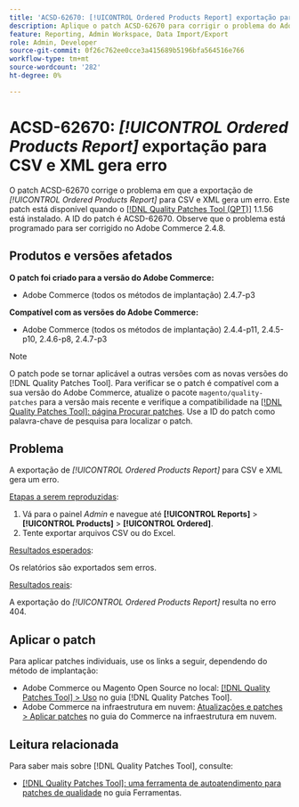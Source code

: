 ```yaml
---
title: 'ACSD-62670: [!UICONTROL Ordered Products Report] exportação para CSV e XML gera erro'
description: Aplique o patch ACSD-62670 para corrigir o problema do Adobe Commerce em que a exportação do [!UICONTROL Ordered Products Report] para CSV e XML gera um erro.
feature: Reporting, Admin Workspace, Data Import/Export
role: Admin, Developer
source-git-commit: 0f26c762ee0cce3a415689b5196bfa564516e766
workflow-type: tm+mt
source-wordcount: '282'
ht-degree: 0%

---
```


# ACSD-62670: *[!UICONTROL Ordered Products Report]* exportação para CSV e XML gera erro

O patch ACSD-62670 corrige o problema em que a exportação de *[!UICONTROL Ordered Products Report]* para CSV e XML gera um erro. Este patch está disponível quando o [[!DNL Quality Patches Tool (QPT)]](https://experienceleague.adobe.com/docs/commerce-operations/tools/quality-patches-tool/usage.html) 1.1.56 está instalado. A ID do patch é ACSD-62670. Observe que o problema está programado para ser corrigido no Adobe Commerce 2.4.8.

## Produtos e versões afetados

**O patch foi criado para a versão do Adobe Commerce:**

* Adobe Commerce (todos os métodos de implantação) 2.4.7-p3

**Compatível com as versões do Adobe Commerce:**

* Adobe Commerce (todos os métodos de implantação) 2.4.4-p11, 2.4.5-p10, 2.4.6-p8, 2.4.7-p3

>[!NOTE]
>
>O patch pode se tornar aplicável a outras versões com as novas versões do [!DNL Quality Patches Tool]. Para verificar se o patch é compatível com a sua versão do Adobe Commerce, atualize o pacote `magento/quality-patches` para a versão mais recente e verifique a compatibilidade na [[!DNL Quality Patches Tool]: página Procurar patches](https://experienceleague.adobe.com/tools/commerce-quality-patches/index.html). Use a ID do patch como palavra-chave de pesquisa para localizar o patch.

## Problema

A exportação de *[!UICONTROL Ordered Products Report]* para CSV e XML gera um erro.

<u>Etapas a serem reproduzidas</u>:

1. Vá para o painel *Admin* e navegue até **[!UICONTROL Reports]** > **[!UICONTROL Products]** > **[!UICONTROL Ordered]**.
1. Tente exportar arquivos CSV ou do Excel.

<u>Resultados esperados</u>:

Os relatórios são exportados sem erros.

<u>Resultados reais</u>:

A exportação do *[!UICONTROL Ordered Products Report]* resulta no erro 404.

## Aplicar o patch

Para aplicar patches individuais, use os links a seguir, dependendo do método de implantação:

* Adobe Commerce ou Magento Open Source no local: [[!DNL Quality Patches Tool] > Uso](/help/tools/quality-patches-tool/usage.md) no guia [!DNL Quality Patches Tool].
* Adobe Commerce na infraestrutura em nuvem: [Atualizações e patches > Aplicar patches](https://experienceleague.adobe.com/docs/commerce-cloud-service/user-guide/develop/upgrade/apply-patches.html) no guia do Commerce na infraestrutura em nuvem.

## Leitura relacionada

Para saber mais sobre [!DNL Quality Patches Tool], consulte:

* [[!DNL Quality Patches Tool]: uma ferramenta de autoatendimento para patches de qualidade](/help/tools/quality-patches-tool/quality-patches-tool-to-self-serve-quality-patches.md) no guia Ferramentas.
